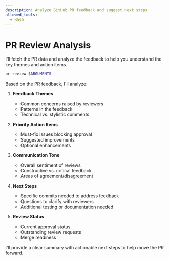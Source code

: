 ```yaml
---
description: Analyze GitHub PR feedback and suggest next steps
allowed_tools:
  - Bash
---
```


# PR Review Analysis

I'll fetch the PR data and analyze the feedback to help you understand the key themes and action items.

```bash
pr-review $ARGUMENTS
```

Based on the PR feedback, I'll analyze:

1. **Feedback Themes**
   - Common concerns raised by reviewers
   - Patterns in the feedback
   - Technical vs. stylistic comments

2. **Priority Action Items**
   - Must-fix issues blocking approval
   - Suggested improvements
   - Optional enhancements

3. **Communication Tone**
   - Overall sentiment of reviews
   - Constructive vs. critical feedback
   - Areas of agreement/disagreement

4. **Next Steps**
   - Specific commits needed to address feedback
   - Questions to clarify with reviewers
   - Additional testing or documentation needed

5. **Review Status**
   - Current approval status
   - Outstanding review requests
   - Merge readiness

I'll provide a clear summary with actionable next steps to help move the PR forward.